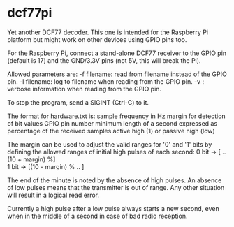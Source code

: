 dcf77pi
=======

Yet another DCF77 decoder. This one is intended for the Raspberry Pi platform
but might work on other devices using GPIO pins too.

For the Raspberry Pi, connect a stand-alone DCF77 receiver to the GPIO pin
(default is 17) and the GND/3.3V pins (not 5V, this will break the Pi).

Allowed parameters are:
-f filename: read from filename instead of the GPIO pin.
-l filename: log to filename when reading from the GPIO pin.
-v         : verbose information when reading from the GPIO pin.

To stop the program, send a SIGINT (Ctrl-C) to it.

The format for hardware.txt is:
  sample frequency in Hz
  margin for detection of bit values
  GPIO pin number
  minimum length of a second expressed as percentage of the received samples
  active high (1) or passive high (low)

The margin can be used to adjust the valid ranges for '0' and '1' bits by
defining the allowed ranges of initial high pulses of each second:
0 bit -> [ .. (10 + margin) %]  
1 bit -> [(10 - margin) % .. ]

The end of the minute is noted by the absence of high pulses. An absence of
low pulses means that the transmitter is out of range. Any other situation
will result in a logical read error.

Currently a high pulse after a low pulse always starts a new second,
even when in the middle of a second in case of bad radio reception.
